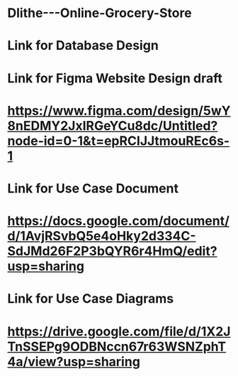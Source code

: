 # Dlithe---Online-Grocery-Store

# Link for Database Design
# 

# Link for Figma Website Design draft
# https://www.figma.com/design/5wY8nEDMY2JxIRGeYCu8dc/Untitled?node-id=0-1&t=epRCIJJtmouREc6s-1

# Link for Use Case Document
# https://docs.google.com/document/d/1AvjRSvbQ5e4oHky2d334C-SdJMd26F2P3bQYR6r4HmQ/edit?usp=sharing

# Link for Use Case Diagrams
# https://drive.google.com/file/d/1X2JTnSSEPg9ODBNccn67r63WSNZphT4a/view?usp=sharing
